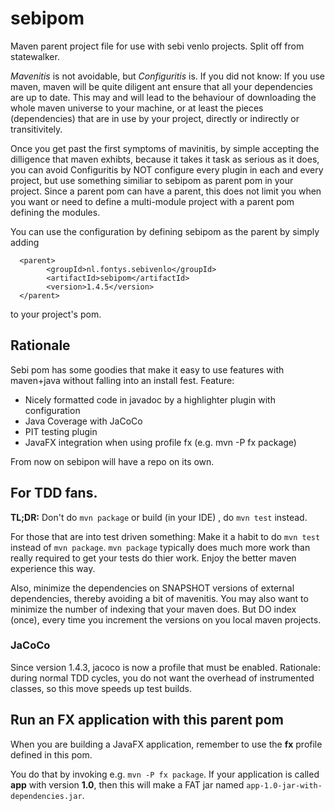 # sebipom
Maven parent project file for use with sebi venlo projects. Split off from statewalker.

*Mavenitis* is not avoidable, but *Configuritis* is.
If you did not know: If you use maven, maven will be quite diligent ant ensure that all your
dependencies are up to date. This may and will lead to the behaviour of downloading the whole maven universe to
your machine, or at least the pieces (dependencies) that are in use by your project, directly or indirectly or transitivitely.

Once you get past the first symptoms of mavinitis, by simple accepting the dilligence that maven exhibts, because it takes
it task as serious as it does, you can avoid Configuritis by NOT configure every plugin in each and every project, but use something
similiar to sebipom as parent pom in your project. Since a parent pom can have a parent, this does not limit you when you want or need to define a multi-module project with a parent pom defining the modules.

You can use the configuration by defining sebipom as the parent by simply adding
```
  <parent>
        <groupId>nl.fontys.sebivenlo</groupId>
        <artifactId>sebipom</artifactId>
        <version>1.4.5</version>
  </parent>
```
to your project's pom.

## Rationale

Sebi pom has some goodies that make it easy to use features with maven+java without falling into an install fest.
Feature:

* Nicely formatted code in javadoc by a highlighter plugin with configuration
* Java Coverage with JaCoCo
* PIT testing plugin
* JavaFX integration when using profile fx (e.g. mvn -P fx package)

From now on sebipon will have a repo on its own.

## For TDD fans.

**TL;DR:** Don't do `mvn package` or build (in your IDE) , do `mvn test` instead.


For those that are into test driven something:
Make it a habit to do `mvn test` instead of `mvn package`. `mvn package` typically does much more work than really required to get your tests do thier work. Enjoy the better maven experience this way.

Also, minimize the dependencies on SNAPSHOT versions of external dependencies, thereby avoiding a bit of mavenitis. You may also want to
minimize the number of indexing that your maven does. But DO index (once), every time you increment the versions on you local maven projects.

### JaCoCo

Since version 1.4.3, jacoco is now a profile that must be enabled. Rationale: during normal TDD cycles, you do not want the overhead of instrumented classes, so this move speeds up test builds.


## Run an FX application with this parent pom

When you are building a JavaFX application, remember to use the **fx** profile defined in this pom.

You do that by invoking e.g.  `mvn -P fx package`. If your application is called **app** with version **1.0**, then this will make a FAT jar named
`app-1.0-jar-with-dependencies.jar`.
